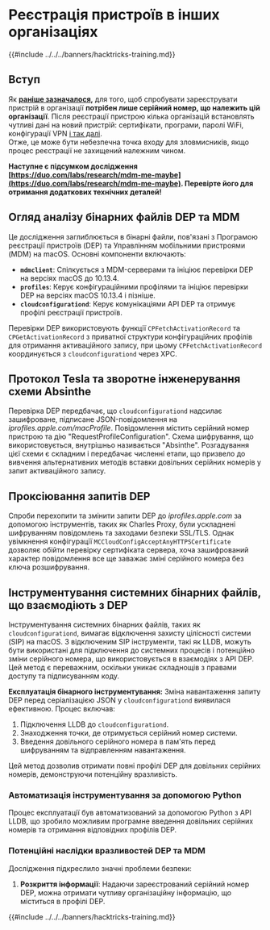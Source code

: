 # Реєстрація пристроїв в інших організаціях

{{#include ../../../banners/hacktricks-training.md}}

## Вступ

Як [**раніше зазначалося**](./#what-is-mdm-mobile-device-management)**,** для того, щоб спробувати зареєструвати пристрій в організації **потрібен лише серійний номер, що належить цій організації**. Після реєстрації пристрою кілька організацій встановлять чутливі дані на новий пристрій: сертифікати, програми, паролі WiFi, конфігурації VPN [і так далі](https://developer.apple.com/enterprise/documentation/Configuration-Profile-Reference.pdf).\
Отже, це може бути небезпечна точка входу для зловмисників, якщо процес реєстрації не захищений належним чином.

**Наступне є підсумком дослідження [https://duo.com/labs/research/mdm-me-maybe](https://duo.com/labs/research/mdm-me-maybe). Перевірте його для отримання додаткових технічних деталей!**

## Огляд аналізу бінарних файлів DEP та MDM

Це дослідження заглиблюється в бінарні файли, пов'язані з Програмою реєстрації пристроїв (DEP) та Управлінням мобільними пристроями (MDM) на macOS. Основні компоненти включають:

- **`mdmclient`**: Спілкується з MDM-серверами та ініціює перевірки DEP на версіях macOS до 10.13.4.
- **`profiles`**: Керує конфігураційними профілями та ініціює перевірки DEP на версіях macOS 10.13.4 і пізніше.
- **`cloudconfigurationd`**: Керує комунікаціями API DEP та отримує профілі реєстрації пристроїв.

Перевірки DEP використовують функції `CPFetchActivationRecord` та `CPGetActivationRecord` з приватної структури конфігураційних профілів для отримання активаційного запису, при цьому `CPFetchActivationRecord` координується з `cloudconfigurationd` через XPC.

## Протокол Tesla та зворотне інженерування схеми Absinthe

Перевірка DEP передбачає, що `cloudconfigurationd` надсилає зашифроване, підписане JSON-повідомлення на _iprofiles.apple.com/macProfile_. Повідомлення містить серійний номер пристрою та дію "RequestProfileConfiguration". Схема шифрування, що використовується, внутрішньо називається "Absinthe". Розгадування цієї схеми є складним і передбачає численні етапи, що призвело до вивчення альтернативних методів вставки довільних серійних номерів у запит активаційного запису.

## Проксіювання запитів DEP

Спроби перехопити та змінити запити DEP до _iprofiles.apple.com_ за допомогою інструментів, таких як Charles Proxy, були ускладнені шифруванням повідомлень та заходами безпеки SSL/TLS. Однак увімкнення конфігурації `MCCloudConfigAcceptAnyHTTPSCertificate` дозволяє обійти перевірку сертифіката сервера, хоча зашифрований характер повідомлення все ще заважає зміні серійного номера без ключа розшифрування.

## Інструментування системних бінарних файлів, що взаємодіють з DEP

Інструментування системних бінарних файлів, таких як `cloudconfigurationd`, вимагає відключення захисту цілісності системи (SIP) на macOS. З відключеним SIP інструменти, такі як LLDB, можуть бути використані для підключення до системних процесів і потенційно зміни серійного номера, що використовується в взаємодіях з API DEP. Цей метод є переважним, оскільки уникає складнощів з правами доступу та підписуванням коду.

**Експлуатація бінарного інструментування:**
Зміна навантаження запиту DEP перед серіалізацією JSON у `cloudconfigurationd` виявилася ефективною. Процес включав:

1. Підключення LLDB до `cloudconfigurationd`.
2. Знаходження точки, де отримується серійний номер системи.
3. Введення довільного серійного номера в пам'ять перед шифруванням та відправленням навантаження.

Цей метод дозволив отримати повні профілі DEP для довільних серійних номерів, демонструючи потенційну вразливість.

### Автоматизація інструментування за допомогою Python

Процес експлуатації був автоматизований за допомогою Python з API LLDB, що зробило можливим програмне введення довільних серійних номерів та отримання відповідних профілів DEP.

### Потенційні наслідки вразливостей DEP та MDM

Дослідження підкреслило значні проблеми безпеки:

1. **Розкриття інформації**: Надаючи зареєстрований серійний номер DEP, можна отримати чутливу організаційну інформацію, що міститься в профілі DEP.

{{#include ../../../banners/hacktricks-training.md}}
